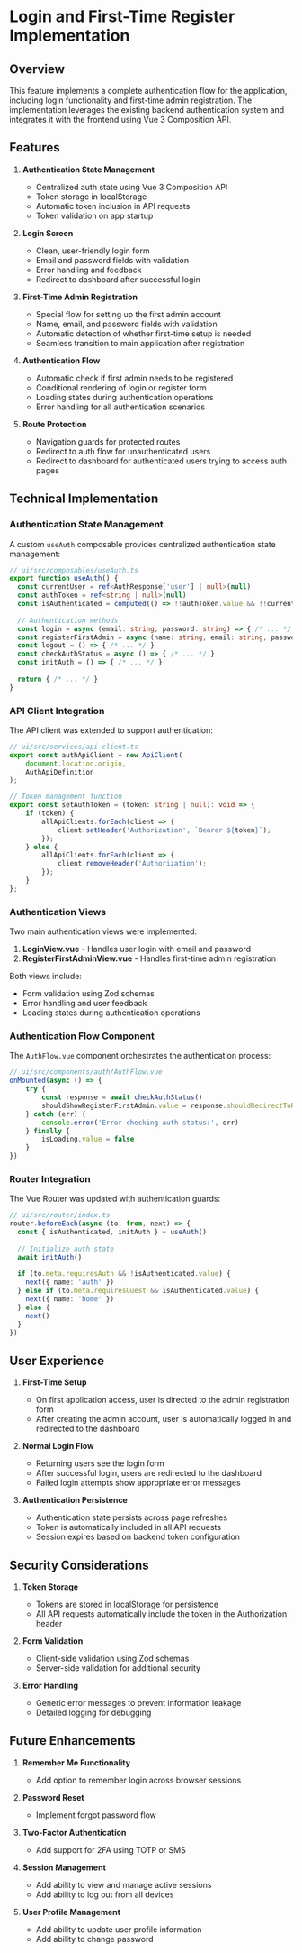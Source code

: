 # Login and First-Time Register Implementation

## Overview

This feature implements a complete authentication flow for the application, including login functionality and first-time admin registration. The implementation leverages the existing backend authentication system and integrates it with the frontend using Vue 3 Composition API.

## Features

1. **Authentication State Management**
   - Centralized auth state using Vue 3 Composition API
   - Token storage in localStorage
   - Automatic token inclusion in API requests
   - Token validation on app startup

2. **Login Screen**
   - Clean, user-friendly login form
   - Email and password fields with validation
   - Error handling and feedback
   - Redirect to dashboard after successful login

3. **First-Time Admin Registration**
   - Special flow for setting up the first admin account
   - Name, email, and password fields with validation
   - Automatic detection of whether first-time setup is needed
   - Seamless transition to main application after registration

4. **Authentication Flow**
   - Automatic check if first admin needs to be registered
   - Conditional rendering of login or register form
   - Loading states during authentication operations
   - Error handling for all authentication scenarios

5. **Route Protection**
   - Navigation guards for protected routes
   - Redirect to auth flow for unauthenticated users
   - Redirect to dashboard for authenticated users trying to access auth pages

## Technical Implementation

### Authentication State Management

A custom `useAuth` composable provides centralized authentication state management:

```typescript
// ui/src/composables/useAuth.ts
export function useAuth() {
  const currentUser = ref<AuthResponse['user'] | null>(null)
  const authToken = ref<string | null>(null)
  const isAuthenticated = computed(() => !!authToken.value && !!currentUser.value)
  
  // Authentication methods
  const login = async (email: string, password: string) => { /* ... */ }
  const registerFirstAdmin = async (name: string, email: string, password: string) => { /* ... */ }
  const logout = () => { /* ... */ }
  const checkAuthStatus = async () => { /* ... */ }
  const initAuth = () => { /* ... */ }
  
  return { /* ... */ }
}
```

### API Client Integration

The API client was extended to support authentication:

```typescript
// ui/src/services/api-client.ts
export const authApiClient = new ApiClient(
    document.location.origin,
    AuthApiDefinition
);

// Token management function
export const setAuthToken = (token: string | null): void => {
    if (token) {
        allApiClients.forEach(client => {
            client.setHeader('Authorization', `Bearer ${token}`);
        });
    } else {
        allApiClients.forEach(client => {
            client.removeHeader('Authorization');
        });
    }
};
```

### Authentication Views

Two main authentication views were implemented:

1. **LoginView.vue** - Handles user login with email and password
2. **RegisterFirstAdminView.vue** - Handles first-time admin registration

Both views include:
- Form validation using Zod schemas
- Error handling and user feedback
- Loading states during authentication operations

### Authentication Flow Component

The `AuthFlow.vue` component orchestrates the authentication process:

```typescript
// ui/src/components/auth/AuthFlow.vue
onMounted(async () => {
    try {
        const response = await checkAuthStatus()
        shouldShowRegisterFirstAdmin.value = response.shouldRedirectToRegisterFirstAdmin
    } catch (err) {
        console.error('Error checking auth status:', err)
    } finally {
        isLoading.value = false
    }
})
```

### Router Integration

The Vue Router was updated with authentication guards:

```typescript
// ui/src/router/index.ts
router.beforeEach(async (to, from, next) => {
  const { isAuthenticated, initAuth } = useAuth()
  
  // Initialize auth state
  await initAuth()
  
  if (to.meta.requiresAuth && !isAuthenticated.value) {
    next({ name: 'auth' })
  } else if (to.meta.requiresGuest && isAuthenticated.value) {
    next({ name: 'home' })
  } else {
    next()
  }
})
```

## User Experience

1. **First-Time Setup**
   - On first application access, user is directed to the admin registration form
   - After creating the admin account, user is automatically logged in and redirected to the dashboard

2. **Normal Login Flow**
   - Returning users see the login form
   - After successful login, users are redirected to the dashboard
   - Failed login attempts show appropriate error messages

3. **Authentication Persistence**
   - Authentication state persists across page refreshes
   - Token is automatically included in all API requests
   - Session expires based on backend token configuration

## Security Considerations

1. **Token Storage**
   - Tokens are stored in localStorage for persistence
   - All API requests automatically include the token in the Authorization header

2. **Form Validation**
   - Client-side validation using Zod schemas
   - Server-side validation for additional security

3. **Error Handling**
   - Generic error messages to prevent information leakage
   - Detailed logging for debugging

## Future Enhancements

1. **Remember Me Functionality**
   - Add option to remember login across browser sessions

2. **Password Reset**
   - Implement forgot password flow

3. **Two-Factor Authentication**
   - Add support for 2FA using TOTP or SMS

4. **Session Management**
   - Add ability to view and manage active sessions
   - Add ability to log out from all devices

5. **User Profile Management**
   - Add ability to update user profile information
   - Add ability to change password
